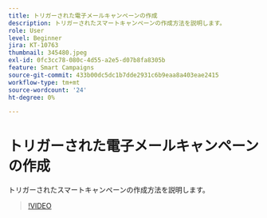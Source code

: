 ```yaml
---
title: トリガーされた電子メールキャンペーンの作成
description: トリガーされたスマートキャンペーンの作成方法を説明します。
role: User
level: Beginner
jira: KT-10763
thumbnail: 345480.jpeg
exl-id: 0fc3cc78-080c-4d55-a2e5-d07b8fa8305b
feature: Smart Campaigns
source-git-commit: 433b00dc5dc1b7dde2931c6b9eaa8a403eae2415
workflow-type: tm+mt
source-wordcount: '24'
ht-degree: 0%

---
```


# トリガーされた電子メールキャンペーンの作成

トリガーされたスマートキャンペーンの作成方法を説明します。

>[!VIDEO](https://video.tv.adobe.com/v/345480/?quality=12&learn=on)
